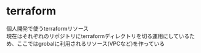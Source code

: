 # terraform

個人開発で使うterraformリソース  
現在はそれぞれのリポジトリにterraformディレクトリを切る運用にしているため、ここではgrobalに利用されるリソース(VPCなど)を作っている  
